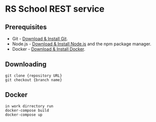 # RS School REST service

## Prerequisites

- Git - [Download & Install Git](https://git-scm.com/downloads).
- Node.js - [Download & Install Node.js](https://nodejs.org/en/download/) and the npm package manager.
- Docker - [Download & Install Docker](https://www.docker.com/products/docker-desktop).

## Downloading

```
git clone {repository URL}
git checkout {branch name}
```

## Docker
```
in work dirrectory run
docker-compose build
docker-compose up
```
